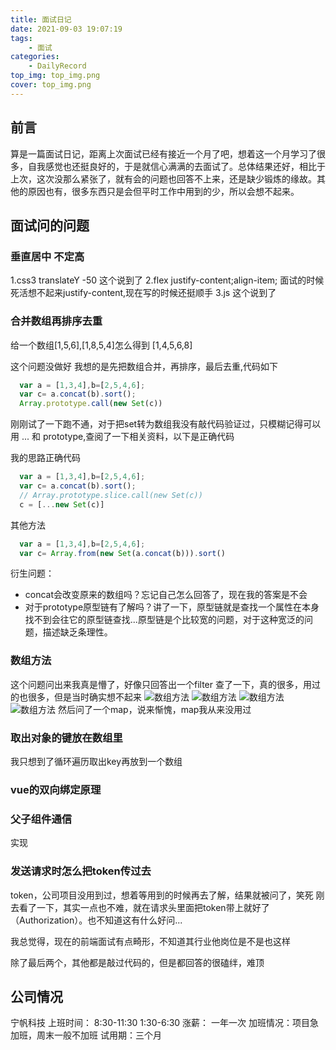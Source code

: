 ```yaml
---
title: 面试日记
date: 2021-09-03 19:07:19
tags:
    - 面试
categories:
    - DailyRecord
top_img: top_img.png
cover: top_img.png
---
```


## 前言

算是一篇面试日记，距离上次面试已经有接近一个月了吧，想着这一个月学习了很多，自我感觉也还挺良好的，于是就信心满满的去面试了。总体结果还好，相比于上次，这次没那么紧张了，就有会的问题也回答不上来，还是缺少锻炼的缘故。其他的原因也有，很多东西只是会但平时工作中用到的少，所以会想不起来。

## 面试问的问题

### 垂直居中 不定高

1.css3 translateY -50
这个说到了
2.flex justify-content;align-item; 
面试的时候死活想不起来justify-content,现在写的时候还挺顺手
3.js
这个说到了

### 合并数组再排序去重

给一个数组[1,5,6],[1,8,5,4]怎么得到 [1,4,5,6,8]

这个问题没做好
我想的是先把数组合并，再排序，最后去重,代码如下
``` js
  var a = [1,3,4],b=[2,5,4,6];
  var c= a.concat(b).sort();
  Array.prototype.call(new Set(c))
```
刚刚试了一下跑不通，对于把set转为数组我没有敲代码验证过，只模糊记得可以用 ... 和 prototype,查阅了一下相关资料，以下是正确代码

我的思路正确代码

``` js
  var a = [1,3,4],b=[2,5,4,6];
  var c= a.concat(b).sort();
  // Array.prototype.slice.call(new Set(c))
  c = [...new Set(c)]
```

其他方法

``` js
  var a = [1,3,4],b=[2,5,4,6];
  var c= Array.from(new Set(a.concat(b))).sort()

```

衍生问题：
- concat会改变原来的数组吗？忘记自己怎么回答了，现在我的答案是不会
- 对于prototype原型链有了解吗？讲了一下，原型链就是查找一个属性在本身找不到会往它的原型链查找...原型链是个比较宽的问题，对于这种宽泛的问题，描述缺乏条理性。

### 数组方法

这个问题问出来我真是懵了，好像只回答出一个filter
查了一下，真的很多，用过的也很多，但是当时确实想不起来
![数组方法](ArrayFunc1.png)
![数组方法](ArrayFunc2.png)
![数组方法](ArrayFunc3.png)
![数组方法](ArrayFunc4.png)
然后问了一个map，说来惭愧，map我从来没用过

### 取出对象的键放在数组里

我只想到了循环遍历取出key再放到一个数组

### vue的双向绑定原理

### 父子组件通信

实现<my-input v-model=”x“>

### 发送请求时怎么把token传过去

token，公司项目没用到过，想着等用到的时候再去了解，结果就被问了，笑死
刚去看了一下，其实一点也不难，就在请求头里面把token带上就好了（Authorization）。也不知道这有什么好问...


我总觉得，现在的前端面试有点畸形，不知道其行业他岗位是不是也这样

除了最后两个，其他都是敲过代码的，但是都回答的很磕绊，难顶


## 公司情况

宁帆科技
上班时间： 8:30-11:30  1:30-6:30
涨薪： 一年一次
加班情况：项目急加班，周末一般不加班
试用期：三个月
